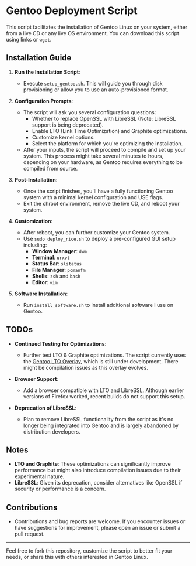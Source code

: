# Gentoo Deployment Script

This script facilitates the installation of Gentoo Linux on your system, either from a live CD or any live OS environment. You can download this script using links or `wget`.

## Installation Guide

1. **Run the Installation Script**:
   - Execute `setup_gentoo.sh`. This will guide you through disk provisioning or allow you to use an auto-provisioned format.

2. **Configuration Prompts**:
   - The script will ask you several configuration questions:
     - Whether to replace OpenSSL with LibreSSL (Note: LibreSSL support is being deprecated).
     - Enable LTO (Link Time Optimization) and Graphite optimizations.
     - Customize kernel options.
     - Select the platform for which you're optimizing the installation.
   - After your inputs, the script will proceed to compile and set up your system. This process might take several minutes to hours, depending on your hardware, as Gentoo requires everything to be compiled from source.

3. **Post-Installation**:
   - Once the script finishes, you'll have a fully functioning Gentoo system with a minimal kernel configuration and USE flags.  
   - Exit the chroot environment, remove the live CD, and reboot your system.

4. **Customization**:
   - After reboot, you can further customize your Gentoo system. 
   - Use `sudo deploy_rice.sh` to deploy a pre-configured GUI setup including:
     - **Window Manager**: `dwm`
     - **Terminal**: `urxvt`
     - **Status Bar**: `slstatus`
     - **File Manager**: `pcmanfm`
     - **Shells**: `zsh` and `bash`
     - **Editor**: `vim`

5. **Software Installation**:
   - Run `install_software.sh` to install additional software I use on Gentoo.

## TODOs

- **Continued Testing for Optimizations**:
  - Further test LTO & Graphite optimizations. The script currently uses the [Gentoo LTO Overlay](https://github.com/InBetweenNames/gentooLTO), which is still under development. There might be compilation issues as this overlay evolves.

- **Browser Support**:
  - Add a browser compatible with LTO and LibreSSL. Although earlier versions of Firefox worked, recent builds do not support this setup.

- **Deprecation of LibreSSL**:
  - Plan to remove LibreSSL functionality from the script as it's no longer being integrated into Gentoo and is largely abandoned by distribution developers.

## Notes

- **LTO and Graphite**: These optimizations can significantly improve performance but might also introduce compilation issues due to their experimental nature.
- **LibreSSL**: Given its deprecation, consider alternatives like OpenSSL if security or performance is a concern.

## Contributions

- Contributions and bug reports are welcome. If you encounter issues or have suggestions for improvement, please open an issue or submit a pull request.


---

Feel free to fork this repository, customize the script to better fit your needs, or share this with others interested in Gentoo Linux.
